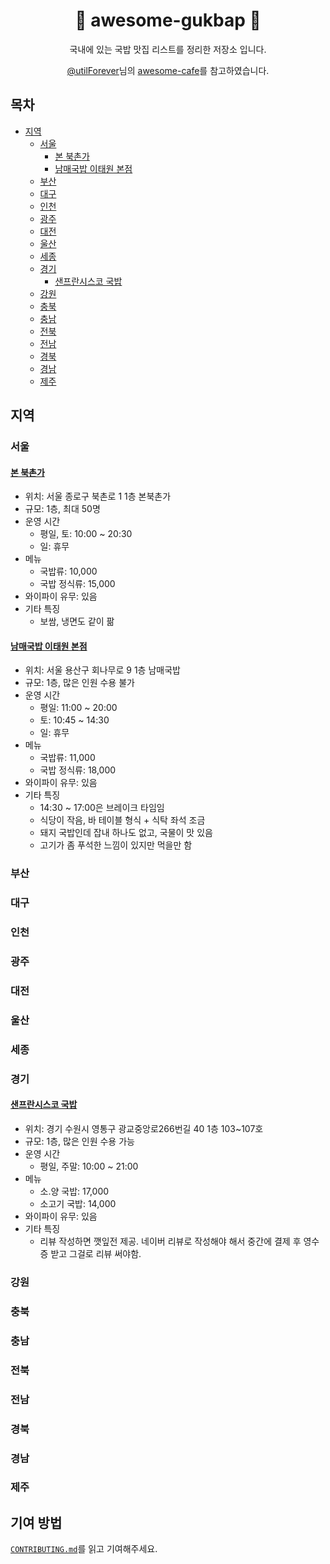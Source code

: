 <h1 align="center"><strong>🍲 awesome-gukbap 🍲</strong></h1>
<p align="center">국내에 있는 국밥 맛집 리스트를 정리한 저장소 입니다.</p>
<p align="center"><a href="https://github.com/utilForever">@utilForever</a>님의 <a href="https://github.com/utilForever/awesome-cafe">awesome-cafe</a>를 참고하였습니다.</p>

## 목차
- [지역](#지역)
  - [서울](#서울)
    - [본 북촌가](#본-북촌가)
    - [남매국밥 이태원 본점](#남매국밥-이태원-본점)
  - [부산](#부산)
  - [대구](#대구)
  - [인천](#인천)
  - [광주](#광주)
  - [대전](#대전)
  - [울산](#울산)
  - [세종](#세종)
  - [경기](#경기)
    - [샌프란시스코 국밥](#샌프란시스코-국밥)
  - [강원](#강원)
  - [충북](#충북)
  - [충남](#충남)
  - [전북](#전북)
  - [전남](#전남)
  - [경북](#경북)
  - [경남](#경남)
  - [제주](#제주)

## 지역

### 서울

#### [본 북촌가](https://naver.me/xyTGkP6V)
- 위치: 서울 종로구 북촌로 1 1층 본북촌가
- 규모: 1층, 최대 50명
- 운영 시간
  - 평일, 토: 10:00 ~ 20:30
  - 일: 휴무
- 메뉴
  - 국밥류: 10,000
  - 국밥 정식류: 15,000
- 와이파이 유무: 있음
- 기타 특징
  - 보쌈, 냉면도 같이 팖

#### [남매국밥 이태원 본점](https://naver.me/FgHDxjfw)
- 위치: 서울 용산구 회나무로 9 1층 남매국밥
- 규모: 1층, 많은 인원 수용 불가
- 운영 시간
  - 평일: 11:00 ~ 20:00
  - 토: 10:45 ~ 14:30
  - 일: 휴무
- 메뉴
  - 국밥류: 11,000
  - 국밥 정식류: 18,000
- 와이파이 유무: 있음
- 기타 특징
  - 14:30 ~ 17:00은 브레이크 타임임
  - 식당이 작음, 바 테이블 형식 + 식탁 좌석 조금
  - 돼지 국밥인데 잡내 하나도 없고, 국물이 맛 있음 
  - 고기가 좀 푸석한 느낌이 있지만 먹을만 함

### 부산

### 대구

### 인천

### 광주

### 대전

### 울산

### 세종

### 경기

#### [샌프란시스코 국밥](https://naver.me/x9B1O4nq)
- 위치: 경기 수원시 영통구 광교중앙로266번길 40 1층 103~107호
- 규모: 1층, 많은 인원 수용 가능
- 운영 시간
  - 평일, 주말: 10:00 ~ 21:00
- 메뉴
  - 소.양 국밥: 17,000
  - 소고기 국밥: 14,000
- 와이파이 유무: 있음
- 기타 특징
  - 리뷰 작성하면 깻잎전 제공. 네이버 리뷰로 작성해야 해서 중간에 결제 후 영수증 받고 그걸로 리뷰 써야함.

### 강원

### 충북

### 충남

### 전북

### 전남

### 경북

### 경남

### 제주

## 기여 방법
[`CONTRIBUTING.md`](/CONTRIBUTING.md)를 읽고 기여해주세요.
